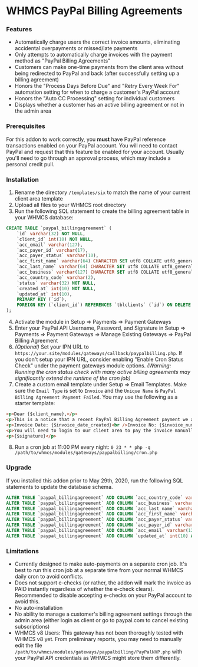 # WHMCS PayPal Billing Agreements

### Features
- Automatically charge users the correct invoice amounts, eliminating accidental overpayments or missed/late payments
- Only attempts to automatically charge invoices with the payment method as "PayPal Billing Agreements"
- Customers can make one-time payments from the client area without being redirected to PayPal and back (after successfully setting up a billing agreement)
- Honors the "Process Days Before Due" and "Retry Every Week For" automation setting for when to charge a customer's PayPal account
- Honors the "Auto CC Processing" setting for individual customers
- Displays whether a customer has an active billing agreement or not in the admin area

### Prerequisites
For this addon to work correctly, you **must** have PayPal reference transactions enabled on your PayPal account. You will need to contact PayPal and request that this feature be enabled for your account. Usually you'll need to go through an approval process, which may include a personal credit pull.

### Installation
1. Rename the directory `/templates/six` to match the name of your current client area template
2. Upload all files to your WHMCS root directory
3. Run the following SQL statement to create the billing agreement table in your WHMCS database:
```sql
CREATE TABLE `paypal_billingagreement` (
    `id` varchar(32) NOT NULL,
    `client_id` int(10) NOT NULL,
    `acc_email` varchar(127),
    `acc_payer_id` varchar(17),
    `acc_payer_status` varchar(10),
    `acc_first_name` varchar(64) CHARACTER SET utf8 COLLATE utf8_general_ci,
    `acc_last_name` varchar(64) CHARACTER SET utf8 COLLATE utf8_general_ci,
    `acc_business` varchar(127) CHARACTER SET utf8 COLLATE utf8_general_ci,
    `acc_country_code` varchar(2),
    `status` varchar(32) NOT NULL,
    `created_at` int(10) NOT NULL,
    `updated_at` int(10),
    PRIMARY KEY (`id`),
    FOREIGN KEY (`client_id`) REFERENCES `tblclients` (`id`) ON DELETE CASCADE ON UPDATE CASCADE
);
```
4. Activate the module in Setup => Payments => Payment Gateways
5. Enter your PayPal API Username, Password, and Signature in Setup => Payments => Payment Gateways => Manage Existing Gateways => PayPal Billing Agreement
6. *(Optional)* Set your IPN URL to `https://your.site/modules/gateways/callback/paypalbilling.php`. If you don't setup your IPN URL, consider enabling "Enable Cron Status Check" under the payment gateways module options. *(Warning: Running the cron status check with many active billing agreements may significantly extend the runtime of the cron job)*
7. Create a custom email template under Setup => Email Templates. Make sure the `Email Type` is set to `Invoice` and the `Unique Name` is `PayPal Billing Agreement Payment Failed`. You may use the following as a starter template:
```html
<p>Dear {$client_name},</p>
<p>This is a notice that a recent PayPal Billing Agreement payment we attempted on your PayPal account failed.</p>
<p>Invoice Date: {$invoice_date_created}<br />Invoice No: {$invoice_num}<br />Amount: {$invoice_total}<br />Status: {$invoice_status}</p>
<p>You will need to login to our client area to pay the invoice manually at {$invoice_link}</p>
<p>{$signature}</p>
```
8. Run a cron job at 11:00 PM every night:
`0 23 * * php -q /path/to/whmcs/modules/gateways/paypalbilling/cron.php`

### Upgrade
If you installed this addon prior to May 29th, 2020, run the following SQL statements to update the database schema.
```sql
ALTER TABLE `paypal_billingagreement` ADD COLUMN `acc_country_code` varchar(2) AFTER `client_id`;
ALTER TABLE `paypal_billingagreement` ADD COLUMN `acc_business` varchar(127) CHARACTER SET utf8 COLLATE utf8_general_ci AFTER `client_id`;
ALTER TABLE `paypal_billingagreement` ADD COLUMN `acc_last_name` varchar(64) CHARACTER SET utf8 COLLATE utf8_general_ci AFTER `client_id`;
ALTER TABLE `paypal_billingagreement` ADD COLUMN `acc_first_name` varchar(64) CHARACTER SET utf8 COLLATE utf8_general_ci AFTER `client_id`;
ALTER TABLE `paypal_billingagreement` ADD COLUMN `acc_payer_status` varchar(10) AFTER `client_id`;
ALTER TABLE `paypal_billingagreement` ADD COLUMN `acc_payer_id` varchar(17) AFTER `client_id`;
ALTER TABLE `paypal_billingagreement` ADD COLUMN `acc_email` varchar(127) AFTER `client_id`;
ALTER TABLE `paypal_billingagreement` ADD COLUMN `updated_at` int(10) AFTER `created_at`;
```

### Limitations
- Currently designed to make auto-payments on a separate cron job. It's best to run this cron job at a separate time from your normal WHMCS daily cron to avoid conflicts.
- Does not support e-checks (or rather, the addon will mark the invoice as PAID instantly regardless of whether the e-check clears). Recommended to disable accepting e-checks on your PayPal account to avoid this.
- No auto-installation
- No ability to manage a customer's billing agreement settings through the admin area (either login as client or go to paypal.com to cancel existing subscriptions)
- WHMCS v8 Users: This gateway has not been thoroughly tested with WHMCS v8 yet. From preliminary reports, you may need to manually edit the file `/path/to/whmcs/modules/gateways/paypalbilling/PayPalNVP.php` with your PayPal API credentials as WHMCS might store them differently.
